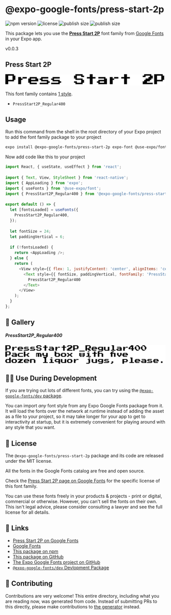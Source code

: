 # @expo-google-fonts/press-start-2p

![npm version](https://flat.badgen.net/npm/v/@expo-google-fonts/press-start-2p)
![license](https://flat.badgen.net/github/license/expo/google-fonts)
![publish size](https://flat.badgen.net/packagephobia/install/@expo-google-fonts/press-start-2p)
![publish size](https://flat.badgen.net/packagephobia/publish/@expo-google-fonts/press-start-2p)

This package lets you use the [**Press Start 2P**](https://fonts.google.com/specimen/Press+Start+2P) font family from [Google Fonts](https://fonts.google.com/) in your Expo app.

v0.0.3

## Press Start 2P

![Press Start 2P](./font-family.png)

This font family contains [1 style](#-gallery).

- `PressStart2P_Regular400`

## Usage

Run this command from the shell in the root directory of your Expo project to add the font family package to your project
```sh
expo install @expo-google-fonts/press-start-2p expo-font @use-expo/font
```

Now add code like this to your project
```js
import React, { useState, useEffect } from 'react';

import { Text, View, StyleSheet } from 'react-native';
import { AppLoading } from 'expo';
import { useFonts } from '@use-expo/font';
import { PressStart2P_Regular400 } from '@expo-google-fonts/press-start-2p';

export default () => {
  let [fontsLoaded] = useFonts({
    PressStart2P_Regular400,
  });

  let fontSize = 24;
  let paddingVertical = 6;

  if (!fontsLoaded) {
    return <AppLoading />;
  } else {
    return (
      <View style={{ flex: 1, justifyContent: 'center', alignItems: 'center' }}>
        <Text style={{ fontSize, paddingVertical, fontFamily: 'PressStart2P_Regular400' }}>
          PressStart2P_Regular400
        </Text>
      </View>
    );
  }
};

```

## 🔡 Gallery

##### PressStart2P_Regular400
![PressStart2P_Regular400](./ba4683bc76380100a5f8e7fae42dd03216a17bd62025a4f24d933df65845a9ac.ttf.png)


## 👩‍💻 Use During Development

If you are trying out lots of different fonts, you can try using the [`@expo-google-fonts/dev` package](https://github.com/expo/google-fonts/tree/master/font-packages/dev#readme).

You can import *any* font style from any Expo Google Fonts package from it. It will load the fonts
over the network at runtime instead of adding the asset as a file to your project, so it may take longer
for your app to get to interactivity at startup, but it is extremely convenient
for playing around with any style that you want.

## 📖 License

The `@expo-google-fonts/press-start-2p` package and its code are released under the MIT license.

All the fonts in the Google Fonts catalog are free and open source.

Check the [Press Start 2P page on Google Fonts](https://fonts.google.com/specimen/Press+Start+2P) for the specific license of this font family.

You can use these fonts freely in your products & projects - print or digital, commercial or otherwise. However, you can't sell the fonts on their own. This isn't legal advice, please consider consulting a lawyer and see the full license for all details.

## 🔗 Links

- [Press Start 2P on Google Fonts](https://fonts.google.com/specimen/Press+Start+2P)
- [Google Fonts](https://fonts.google.com/)
- [This package on npm](https://www.npmjs.com/package/@expo-google-fonts/press-start-2p)
- [This package on GitHub](https://github.com/expo/google-fonts/tree/master/font-packages/press-start-2p)
- [The Expo Google Fonts project on GitHub](https://github.com/expo/google-fonts)
- [`@expo-google-fonts/dev` Devlopment Package](https://github.com/expo/google-fonts/tree/master/font-packages/dev)


## 🤝 Contributing

Contributions are very welcome! This entire directory, including what you are reading now, was generated from code. Instead of submitting PRs to this directly, please make contributions to [the generator](https://github.com/expo/google-fonts/tree/master/packages/generator) instead.
